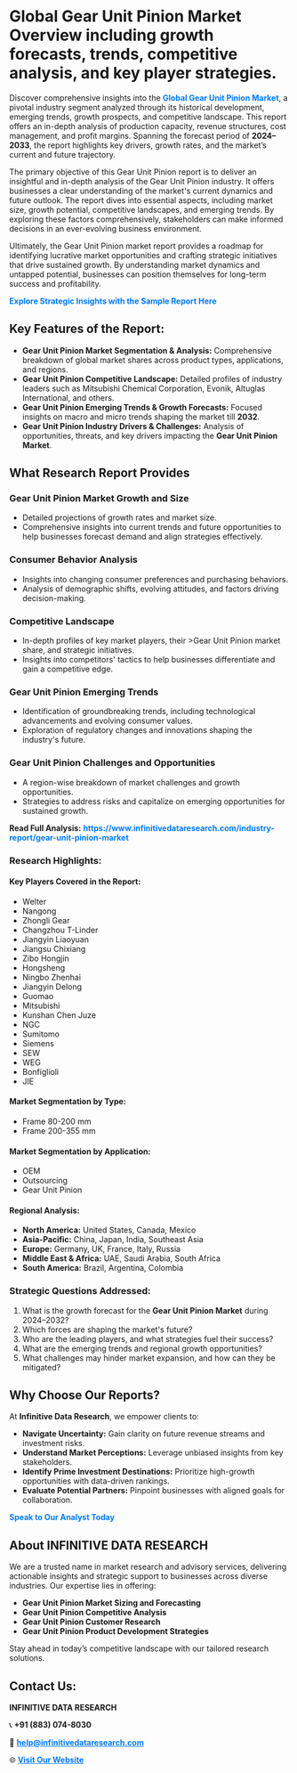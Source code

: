 <h1>Global Gear Unit Pinion Market Overview including growth forecasts, trends, competitive analysis, and key player strategies.</h1>
<p>
Discover comprehensive insights into the 
<a href="https://www.infinitivedataresearch.com/industry-report/gear-unit-pinion-market" rel="dofollow" style="color: #007BFF; text-decoration: none;"><strong>Global Gear Unit Pinion Market</strong></a>, a pivotal industry segment analyzed through its historical development, emerging trends, growth prospects, and competitive landscape. This report offers an in-depth analysis of production capacity, revenue structures, cost management, and profit margins. Spanning the forecast period of <strong>2024–2033</strong>, the report highlights key drivers, growth rates, and the market’s current and future trajectory.
</p>
<p>
The primary objective of this Gear Unit Pinion report is to deliver an insightful and in-depth analysis of the Gear Unit Pinion industry. It offers businesses a clear understanding of the market's current dynamics and future outlook. The report dives into essential aspects, including market size, growth potential, competitive landscapes, and emerging trends. By exploring these factors comprehensively, stakeholders can make informed decisions in an ever-evolving business environment.
</p>
<p>
Ultimately, the Gear Unit Pinion market report provides a roadmap for identifying lucrative market opportunities and crafting strategic initiatives that drive sustained growth. By understanding market dynamics and untapped potential, businesses can position themselves for long-term success and profitability.
</p>
<p>
<a href="https://www.infinitivedataresearch.com/request-sample/reportId=112039" style="color: #007BFF; text-decoration: none;"><strong>Explore Strategic Insights with the Sample Report Here</strong></a>
</p>

<h2>Key Features of the Report:</h2>
<ul>
<li><strong>Gear Unit Pinion Market Segmentation & Analysis:</strong> Comprehensive breakdown of global market shares across product types, applications, and regions.</li>
<li><strong>Gear Unit Pinion Competitive Landscape:</strong> Detailed profiles of industry leaders such as Mitsubishi Chemical Corporation, Evonik, Altuglas International, and others.</li>
<li><strong>Gear Unit Pinion Emerging Trends & Growth Forecasts:</strong> Focused insights on macro and micro trends shaping the market till <strong>2032</strong>.</li>
<li><strong>Gear Unit Pinion Industry Drivers & Challenges:</strong> Analysis of opportunities, threats, and key drivers impacting the <strong>Gear Unit Pinion Market</strong>.</li>
</ul>

<h2>What Research Report Provides</h2>
<h3>Gear Unit Pinion Market Growth and Size</h3>
<ul>
<li>Detailed projections of growth rates and market size.</li>
<li>Comprehensive insights into current trends and future opportunities to help businesses forecast demand and align strategies effectively.</li>
</ul>

<h3>Consumer Behavior Analysis</h3>
<ul>
<li>Insights into changing consumer preferences and purchasing behaviors.</li>
<li>Analysis of demographic shifts, evolving attitudes, and factors driving decision-making.</li>
</ul>

<h3>Competitive Landscape</h3>
<ul>
<li>In-depth profiles of key market players, their >Gear Unit Pinion market share, and strategic initiatives.</li>
<li>Insights into competitors' tactics to help businesses differentiate and gain a competitive edge.</li>
</ul>

<h3>Gear Unit Pinion Emerging Trends</h3>
<ul>
<li>Identification of groundbreaking trends, including technological advancements and evolving consumer values.</li>
<li>Exploration of regulatory changes and innovations shaping the industry's future.</li>
</ul>

<h3>Gear Unit Pinion Challenges and Opportunities</h3>
<ul>
<li>A region-wise breakdown of market challenges and growth opportunities.</li>
<li>Strategies to address risks and capitalize on emerging opportunities for sustained growth.</li>
</ul>
<p><strong>Read Full Analysis:</strong> <a href="https://www.infinitivedataresearch.com/industry-report/gear-unit-pinion-market" rel="dofollow" style="color: #007BFF; text-decoration: none;"><strong>https://www.infinitivedataresearch.com/industry-report/gear-unit-pinion-market</strong></a></p>
<h3>Research Highlights:</h3>
<h4>Key Players Covered in the Report:</h4>
<ul><li>Welter</li><li>Nangong</li><li>Zhongli Gear</li><li>Changzhou T-Linder</li><li>Jiangyin Liaoyuan</li><li>Jiangsu Chixiang</li><li>Zibo Hongjin</li><li>Hongsheng</li><li>Ningbo Zhenhai</li><li>Jiangyin Delong</li><li>Guomao</li><li>Mitsubishi</li><li>Kunshan Chen Juze</li><li>NGC</li><li>Sumitomo</li><li>Siemens</li><li>SEW</li><li>WEG</li><li>Bonfiglioli</li><li>JIE</li></ul>
<h4>Market Segmentation by Type:</h4>
<ul><li>Frame 80-200 mm</li><li>Frame 200-355 mm</li></ul>
<h4>Market Segmentation by Application:</h4>
<ul><li>OEM</li><li>Outsourcing</li><li>Gear Unit Pinion</li></ul>

<h4>Regional Analysis:</h4>
<ul>
<li><strong>North America:</strong> United States, Canada, Mexico</li>
<li><strong>Asia-Pacific:</strong> China, Japan, India, Southeast Asia</li>
<li><strong>Europe:</strong> Germany, UK, France, Italy, Russia</li>
<li><strong>Middle East & Africa:</strong> UAE, Saudi Arabia, South Africa</li>
<li><strong>South America:</strong> Brazil, Argentina, Colombia</li>
</ul>

<h3>Strategic Questions Addressed:</h3>
<ol>
<li>What is the growth forecast for the <strong>Gear Unit Pinion Market</strong> during 2024–2032?</li>
<li>Which forces are shaping the market's future?</li>
<li>Who are the leading players, and what strategies fuel their success?</li>
<li>What are the emerging trends and regional growth opportunities?</li>
<li>What challenges may hinder market expansion, and how can they be mitigated?</li>
</ol>

<h2>Why Choose Our Reports?</h2>
<p>At <strong>Infinitive Data Research</strong>, we empower clients to:</p>
<ul>
<li><strong>Navigate Uncertainty:</strong> Gain clarity on future revenue streams and investment risks.</li>
<li><strong>Understand Market Perceptions:</strong> Leverage unbiased insights from key stakeholders.</li>
<li><strong>Identify Prime Investment Destinations:</strong> Prioritize high-growth opportunities with data-driven rankings.</li>
<li><strong>Evaluate Potential Partners:</strong> Pinpoint businesses with aligned goals for collaboration.</li>
</ul>
<p><a href="https://www.infinitivedataresearch.com/industry-report/gear-unit-pinion-market" rel="dofollow" style="color: #007BFF; text-decoration: none;"><strong>Speak to Our Analyst Today</strong></a></p>

<h2>About INFINITIVE DATA RESEARCH</h2>
<p>We are a trusted name in market research and advisory services, delivering actionable insights and strategic support to businesses across diverse industries. Our expertise lies in offering:</p>
<ul>
<li><strong>Gear Unit Pinion Market Sizing and Forecasting</strong></li>
<li><strong>Gear Unit Pinion Competitive Analysis</strong></li>
<li><strong>Gear Unit Pinion Customer Research</strong></li>
<li><strong>Gear Unit Pinion Product Development Strategies</strong></li>
</ul>
<p>Stay ahead in today’s competitive landscape with our tailored research solutions.</p>

<h2>Contact Us:</h2>
<p><strong>INFINITIVE DATA RESEARCH</strong></p>
<p>📞 <strong>+91 (883) 074-8030</strong></p>
<p>📧 <strong><a href="mailto:help@infinitivedataresearch.com" style="color: #007BFF;">help@infinitivedataresearch.com</a></strong></p>
<p>🌐 <strong><a href="https://www.infinitivedataresearch.com" rel="dofollow" style="color: #007BFF;">Visit Our Website</a></strong></p>